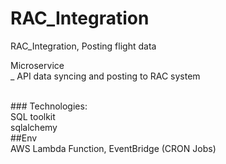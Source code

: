 # RAC_Integration
RAC_Integration, Posting flight data



Microservice </br>
_ API data syncing and posting to RAC system</br>

</br>
### Technologies:
</br>
SQL toolkit 
</br>
sqlalchemy
</br>
##Env </br>
AWS Lambda Function, EventBridge (CRON Jobs)
